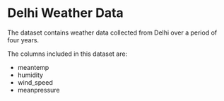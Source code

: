 # Delhi Weather Data

The dataset contains weather data collected from Delhi over a period of four years. 

The columns included in this dataset are:

- meantemp
- humidity
- wind_speed
- meanpressure



